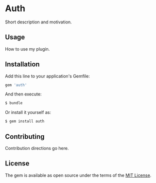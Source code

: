 # Auth
Short description and motivation.

## Usage
How to use my plugin.

## Installation
Add this line to your application's Gemfile:

```ruby
gem 'auth'
```

And then execute:
```bash
$ bundle
```

Or install it yourself as:
```bash
$ gem install auth
```

## Contributing
Contribution directions go here.

## License
The gem is available as open source under the terms of the [MIT License](http://opensource.org/licenses/MIT).
